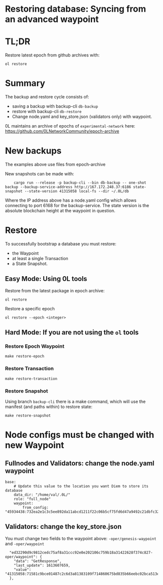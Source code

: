 # Restoring database: Syncing from an advanced waypoint

# TL;DR

Restore latest epoch from github archives with: 
```
ol restore
```

# Summary

The backup and restore cycle consists of:

- saving a backup with backup-cli `db-backup`
- restore with backup-cli `db-restore`
- Change node.yaml and key_store.json (validators only) with waypoint.

0L maintains an archive of epochs of `experimental-network` here: https://github.com/0LNetworkCommunity/epoch-archive

# New backups

The examples above use files from epoch-archive

New snapshots can be made with:

```
	cargo run --release -p backup-cli --bin db-backup -- one-shot backup --backup-service-address http://167.172.248.37:6186 state-snapshot --state-version 41315058 local-fs --dir ~/.0L/db
```

Where the IP address above has a node.yaml config which allows connecting to port 6168 for the backup-service. The state version is the absolute blockchain height at the waypoint in question.

# Restore

To successfully bootstrap a database you must restore:

- the Waypoint
- at least a single Transaction
- a State Snapshot.

## Easy Mode: Using 0L tools

Restore from the latest package in epoch archive:
```
ol restore
```

Restore a specific epoch
```
ol restore --epoch <integer>
```

## Hard Mode: If you are not using the `ol` tools

### Restore Epoch Waypoint

`make restore-epoch`

### Restore Transaction

`make restore-transaction`

### Restore Snapshot

Using branch `backup-cli` there is a make command, which will use the manifest (and paths within) to restore state:

`make restore-snapshot`

# Node configs must be changed with new Waypoint
## Fullnodes and Validators: change the node.yaml waypoint

```
base:
    # Update this value to the location you want Diem to store its database
    data_dir: "/home/val/.0L/"
    role: "full_node"
    waypoint: 
        from_config: "45934438:732ea2e1c3c5ee892da11abcd1211f22c06b5cf75fd6d47a9492c21dbfc32a46"
```

## Validators: change the key_store.json
You must change two fields to the waypoint above: `-oper/genesis-waypoint` and `-oper/waypoint`

```
  "ed32290d9c9812cedc75af8a31ccc92e0e202106c759b18a31422628f374c827-oper/waypoint": {
    "data": "GetResponse",
    "last_update": 1613607659,
    "value": "41315058:71581c9bce01487c2c6d3a81383109f714860675bd835b66eebc02bca513e8e4"
  },
```

